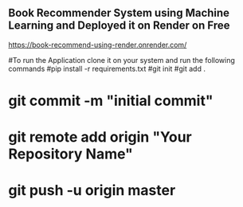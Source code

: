 ## Book Recommender System using Machine Learning and Deployed it on Render on Free
https://book-recommend-using-render.onrender.com/

#To run the Application clone it on your system and run the following commands
#pip install -r requirements.txt
#git init
#git add .
# git commit -m "initial commit"
# git remote add origin "Your Repository Name"
# git push -u origin master

